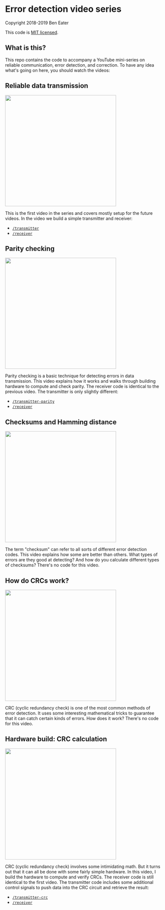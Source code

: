 # Error detection video series

Copyright 2018-2019 Ben Eater

This code is [MIT licensed](http://en.wikipedia.org/wiki/MIT_License).

## What is this?

This repo contains the code to accompany a YouTube mini-series on reliable communication, error detection, and correction. To have any idea what's going on here, you should watch the videos:


## Reliable data transmission

[<img src=https://img.youtube.com/vi/eq5YpKHXJDM/maxresdefault.jpg width=360/>](https://www.youtube.com/watch?v=eq5YpKHXJDM)

This is the first video in the series and covers mostly setup for the future videos. In the video we build a simple transmitter and receiver:

 * [`/transmitter`](/transmitter)
 * [`/receiver`](/receiver)


## Parity checking

[<img src=https://img.youtube.com/vi/MgkhrBSjhag/maxresdefault.jpg width=360/>](https://www.youtube.com/watch?v=MgkhrBSjhag)

Parity checking is a basic technique for detecting errors in data transmission. This video explains how it works and walks through building hardware to compute and check parity. The receiver code is identical to the previous video. The transmitter is only slightly different:

 * [`/transmitter-parity`](/transmitter-parity)
 * [`/receiver`](/receiver)

## Checksums and Hamming distance

[<img src=https://img.youtube.com/vi/ppU41c15Xho/maxresdefault.jpg width=360/>](https://www.youtube.com/watch?v=ppU41c15Xho)

The term "checksum" can refer to all sorts of different error detection codes. This video explains how some are better than others. What types of errors are they good at detecting? And how do you calculate different types of checksums? There's no code for this video.

## How do CRCs work?

[<img src=https://img.youtube.com/vi/izG7qT0EpBw/maxresdefault.jpg width=360/>](https://www.youtube.com/watch?v=izG7qT0EpBw)

CRC (cyclic redundancy check) is one of the most common methods of error detection. It uses some interesting mathematical tricks to guarantee that it can catch certain kinds of errors. How does it work? There's no code for this video.

## Hardware build: CRC calculation

[<img src=https://img.youtube.com/vi/sNkERQlK8j8/maxresdefault.jpg width=360/>](https://www.youtube.com/watch?v=sNkERQlK8j8)

CRC (cyclic redundancy check) involves some intimidating math. But it turns out that it can all be done with some fairly simple hardware. In this video, I build the hardware to compute and verify CRCs. The receiver code is still identical to the first video. The transmitter code includes some additional control signals to push data into the CRC circuit and retrieve the result:

 * [`/transmitter-crc`](/transmitter-crc)
 * [`/receiver`](/receiver)
